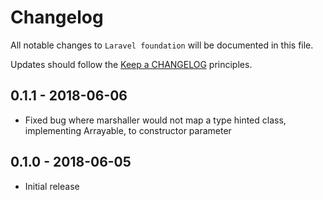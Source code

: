# Changelog

All notable changes to `Laravel foundation` will be documented in this file.

Updates should follow the [Keep a CHANGELOG](http://keepachangelog.com/) principles.

## 0.1.1 - 2018-06-06
- Fixed bug where marshaller would not map a type hinted class, implementing Arrayable, to constructor parameter

## 0.1.0 - 2018-06-05
- Initial release